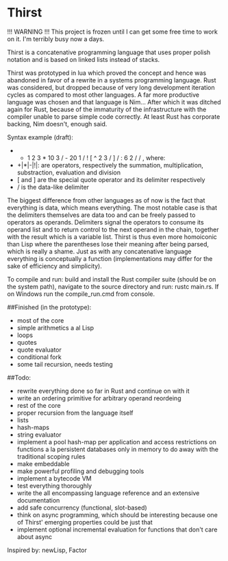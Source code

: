 # Thirst
!!! WARNING !!! This project is frozen until I can get some free time to work on it. I'm terribly busy now a days.

Thirst is a concatenative programming language that uses proper polish notation and is based on linked lists instead of stacks.

Thirst was prototyped in lua which proved the concept and hence was abandoned in favor of a rewrite in a systems programming language. Rust was considered, but dropped because of very long development iteration cycles as compared to most other languages. A far more productive language was chosen and that language is Nim... After which it was ditched again for Rust, because of the immaturity of the infrastructure with the compiler unable to parse simple code correctly. At least Rust has corporate backing, Nim doesn't, enough said.

Syntax example (draft):
*	+ 1 2 3 * 10 3 / - 20 1 / ! [ ^ 2 3 / ] / : 6 2 / /  , where:
*	+|*|-|!|: are operators, respectively the summation, multiplication, substraction, evaluation and division
*	[ and ] are the special quote operator and its delimiter respectively
*	/ is the data-like delimiter

The biggest difference from other languages as of now is the fact that everything is data, which means everything.
The most notable case is that the delimiters themselves are data too and can be freely passed to operators as operands.
Delimiters signal the operators to consume its operand list and to return control to
the next operand in the chain, together with the result which is a variable list. Thirst is thus even more homoiconic than Lisp where the parentheses lose their meaning after being parsed, which is really a shame. Just as with any concatenative language everything is conceptually a function (implementations may differ for the sake of efficiency and simplicity).

To compile and run: build and install the Rust compiler suite (should be on the system path), navigate to the source directory and run: rustc main.rs. If on Windows run the compile_run.cmd from console.

##Finished (in the prototype):
* most of the core
* simple arithmetics a al Lisp
* loops
* quotes
* quote evaluator
* conditional fork
* some tail recursion, needs testing

##Todo:
* rewrite everything done so far in Rust and continue on with it
* write an ordering primitive for arbitrary operand reordeing
* rest of the core
* proper recursion from the language itself
* lists
* hash-maps
* string evaluator
* implement a pool hash-map per application and access restrictions on functions a la persistent databases only in memory to do away with the traditional scoping rules
* make embeddable
* make powerful profiling and debugging tools
* implement a bytecode VM
* test everything thoroughly
* write the all encompassing language reference and an extensive documentation
* add safe concurrency (functional, slot-based)
* think on async programming, which should be interesting because one of Thirst' emerging properties could be just that
* implement optional incremental evaluation for functions that don't care about async

Inspired by: newLisp, Factor

